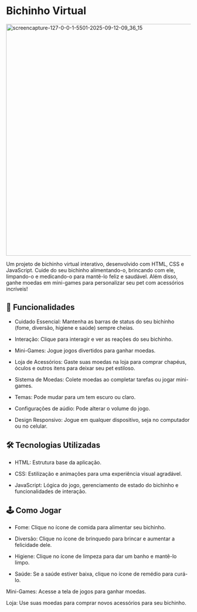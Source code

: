 # Bichinho Virtual

<img width="1366" height="632" alt="screencapture-127-0-0-1-5501-2025-09-12-09_36_15" src="https://github.com/user-attachments/assets/a6b9b535-49bf-4ece-900a-502a8e60169d" />

Um projeto de bichinho virtual interativo, desenvolvido com HTML, CSS e JavaScript. Cuide do seu bichinho alimentando-o, brincando com ele, limpando-o e medicando-o para mantê-lo feliz e saudável. Além disso, ganhe moedas em mini-games para personalizar seu pet com acessórios incríveis!

## 🚀 Funcionalidades
- Cuidado Essencial: Mantenha as barras de status do seu bichinho (fome, diversão, higiene e saúde) sempre cheias.

- Interação: Clique para interagir e ver as reações do seu bichinho.

- Mini-Games: Jogue jogos divertidos para ganhar moedas.

- Loja de Acessórios: Gaste suas moedas na loja para comprar chapéus, óculos e outros itens para deixar seu pet estiloso.

- Sistema de Moedas: Colete moedas ao completar tarefas ou jogar mini-games.

- Temas: Pode mudar para um tem escuro ou claro.

- Configurações de aúdio: Pode alterar o volume do jogo.

- Design Responsivo: Jogue em qualquer dispositivo, seja no computador ou no celular.

## 🛠️ Tecnologias Utilizadas
- HTML: Estrutura base da aplicação.

- CSS: Estilização e animações para uma experiência visual agradável.

- JavaScript: Lógica do jogo, gerenciamento de estado do bichinho e funcionalidades de interação.

## 🕹️ Como Jogar
- Fome: Clique no ícone de comida para alimentar seu bichinho.

- Diversão: Clique no ícone de brinquedo para brincar e aumentar a felicidade dele.

- Higiene: Clique no ícone de limpeza para dar um banho e mantê-lo limpo.

- Saúde: Se a saúde estiver baixa, clique no ícone de remédio para curá-lo.

Mini-Games: Acesse a tela de jogos para ganhar moedas.

Loja: Use suas moedas para comprar novos acessórios para seu bichinho.

